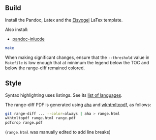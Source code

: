 ## Build

Install the Pandoc, Latex and the [Eisvogel](https://github.com/Wandmalfarbe/pandoc-latex-template) LaTex template.

Also install:

* [pandoc-inlucde](https://github.com/DCsunset/pandoc-include)


```bash
make
```

When making significant changes, ensure that the `--threshold` value in `Makefile` is low enough that at minimum the legend below the TOC and below the range-diff remained colored.

## Style

Syntax highlighting uses listings. See its [list of languages](https://www.overleaf.com/learn/latex/Code_listing#Supported_languages).

The range-diff PDF is generated using [aha](https://github.com/theZiz/aha) and [wkhtmltopdf](https://wkhtmltopdf.org), as follows:

```bash
git range-diff ... --color=always | aha > range.html
wkhtmltopdf range.html range.pdf
pdfcrop range.pdf
```

(`range.html` was manually edited to add line breaks)